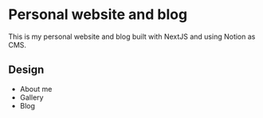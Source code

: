 # Personal website and blog

This is my personal website and blog built with NextJS and using Notion as CMS.

## Design

- About me
- Gallery
- Blog
